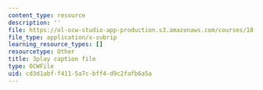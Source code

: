 ```yaml
---
content_type: resource
description: ''
file: https://ol-ocw-studio-app-production.s3.amazonaws.com/courses/18-065-matrix-methods-in-data-analysis-signal-processing-and-machine-learning-spring-2018/cd3d1abff4115a7cbff4d9c2fafb6a5a_p-bXJIa7QVI.vtt
file_type: application/x-subrip
learning_resource_types: []
resourcetype: Other
title: 3play caption file
type: OCWFile
uid: cd3d1abf-f411-5a7c-bff4-d9c2fafb6a5a
---
```

